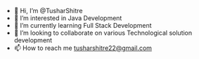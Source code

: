 - 👋 Hi, I’m @TusharShitre
- 👀 I’m interested in Java Development
- 🌱 I’m currently learning Full Stack Development
- 💞️ I’m looking to collaborate on various Technological solution development 
- 📫 How to reach me tusharshitre22@gmail.com

<!---
TusharShitre/TusharShitre is a ✨ special ✨ repository because its `README.md` (this file) appears on your GitHub profile.
You can click the Preview link to take a look at your changes.
--->
